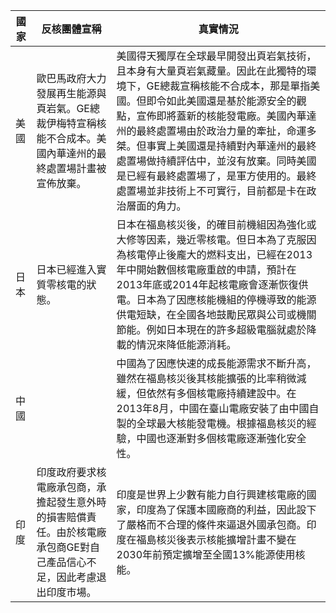 

國家 | 反核團體宣稱 | 真實情況
--- | --- | ---
美國	| 歐巴馬政府大力發展再生能源與頁岩氣。GE總裁伊梅特宣稱核能不合成本。美國內華達州的最終處置場計畫被宣佈放棄。 | 美國得天獨厚在全球最早開發出頁岩氣技術，且本身有大量頁岩氣藏量。因此在此獨特的環境下，GE總裁宣稱核能不合成本，那是單指美國。但即令如此美國還是基於能源安全的觀點，宣佈即將蓋新的核能發電廠。美國內華達州的最終處置場由於政治力量的牽扯，命運多桀。但事實上美國還是持續對內華達州的最終處置場做持續評估中，並沒有放棄。同時美國是已經有最終處置場了，是軍方使用的。最終處置場並非技術上不可實行，目前都是卡在政治層面的角力。
日本 | 日本已經進入實質零核電的狀態。 | 日本在福島核災後，的確目前機組因為強化或大修等因素，幾近零核電。但日本為了克服因為核電停止後龐大的燃料支出，已經在2013年中開始數個核電廠重啟的申請，預計在2013年底或2014年起核電廠會逐漸恢復供電。日本為了因應核能機組的停機導致的能源供電短缺，在全國各地鼓勵民眾與公司或機關節能。例如日本現在的許多超級電腦就處於降載的情況來降低能源消耗。
中國 |  | 中國為了因應快速的成長能源需求不斷升高，雖然在福島核災後其核能擴張的比率稍微減緩，但依然有多個核電廠持續建設中。在2013年8月，中國在臺山電廠安裝了由中國自製的全球最大核能發電機。根據福島核災的經驗，中國也逐漸對多個核電廠逐漸強化安全性。
印度 | 印度政府要求核電廠承包商，承擔起發生意外時的損害賠償責任。由於核電廠承包商GE對自己產品信心不足，因此考慮退出印度市場。 | 印度是世界上少數有能力自行興建核電廠的國家，印度為了保護本國廠商的利益，因此設下了嚴格而不合理的條件來逼退外國承包商。印度在福島核災後表示核能擴增計畫不變在2030年前預定擴增至全國13%能源使用核能。



